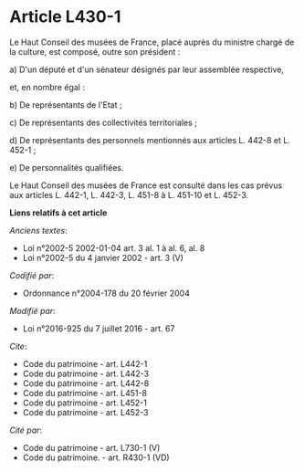 # Article L430-1

Le Haut Conseil des musées de France, placé auprès du ministre chargé de la culture, est composé, outre son président : 

a) D'un député et d'un sénateur désignés par leur assemblée respective, 

et, en nombre égal : 

b) De représentants de l'Etat ; 

c) De représentants des collectivités territoriales ; 

d) De représentants des personnels mentionnés aux articles L. 442-8 et L. 452-1 ; 

e) De personnalités qualifiées. 

Le Haut Conseil des musées de France est consulté dans les cas prévus aux articles L. 442-1, L. 442-3, L. 451-8 à L. 451-10
et L. 452-3.

**Liens relatifs à cet article**

_Anciens textes_:

  - Loi n°2002-5 2002-01-04 art. 3 al. 1 à al. 6, al. 8
  - Loi n°2002-5 du 4 janvier 2002 - art. 3 (V)

_Codifié par_:

  - Ordonnance n°2004-178 du 20 février 2004

_Modifié par_:

  - Loi n°2016-925 du 7 juillet 2016 - art. 67

_Cite_:

  - Code du patrimoine - art. L442-1
  - Code du patrimoine - art. L442-3
  - Code du patrimoine - art. L442-8
  - Code du patrimoine - art. L451-8
  - Code du patrimoine - art. L452-1
  - Code du patrimoine - art. L452-3

_Cité par_:

  - Code du patrimoine - art. L730-1 (V)
  - Code du patrimoine. - art. R430-1 (VD)
